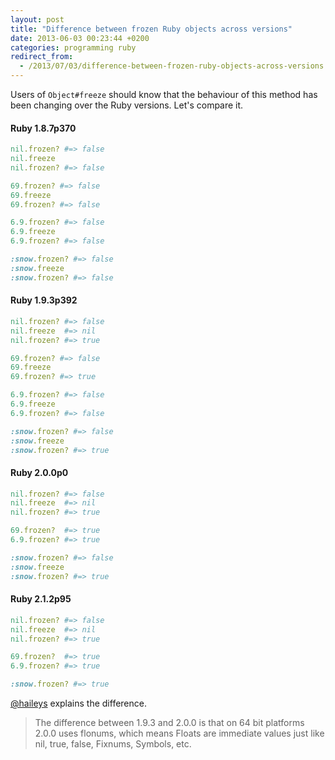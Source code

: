 ```yaml
---
layout: post
title: "Difference between frozen Ruby objects across versions"
date: 2013-06-03 00:23:44 +0200
categories: programming ruby
redirect_from:
  - /2013/07/03/difference-between-frozen-ruby-objects-across-versions
---
```


Users of `Object#freeze` should know that the behaviour of this method has been
changing over the Ruby versions. Let's compare it.

#### Ruby 1.8.7p370

```ruby
nil.frozen? #=> false
nil.freeze
nil.frozen? #=> false

69.frozen? #=> false
69.freeze
69.frozen? #=> false

6.9.frozen? #=> false
6.9.freeze
6.9.frozen? #=> false

:snow.frozen? #=> false
:snow.freeze
:snow.frozen? #=> false
```

#### Ruby 1.9.3p392

```ruby
nil.frozen? #=> false
nil.freeze  #=> nil
nil.frozen? #=> true

69.frozen? #=> false
69.freeze
69.frozen? #=> true

6.9.frozen? #=> false
6.9.freeze
6.9.frozen? #=> false

:snow.frozen? #=> false
:snow.freeze
:snow.frozen? #=> true
```

#### Ruby 2.0.0p0

```ruby
nil.frozen? #=> false
nil.freeze  #=> nil
nil.frozen? #=> true

69.frozen?  #=> true
6.9.frozen? #=> true

:snow.frozen? #=> false
:snow.freeze
:snow.frozen? #=> true
```

#### Ruby 2.1.2p95

```ruby
nil.frozen? #=> false
nil.freeze  #=> nil
nil.frozen? #=> true

69.frozen?  #=> true
6.9.frozen? #=> true

:snow.frozen? #=> true
```

[@haileys](https://github.com/haileys) explains the difference.

> The difference between 1.9.3 and 2.0.0 is that on 64 bit platforms 2.0.0 uses
> flonums, which means Floats are immediate values just like nil, true, false,
> Fixnums, Symbols, etc.
